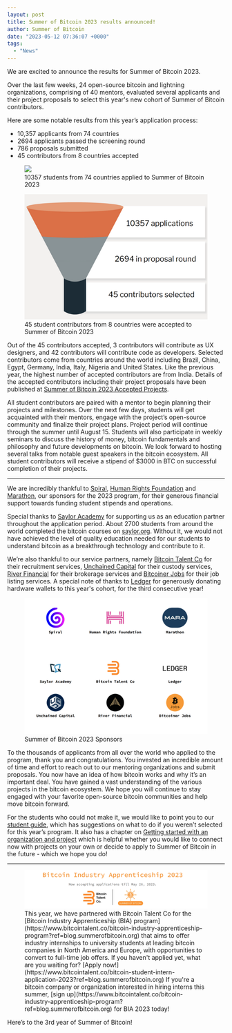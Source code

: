 ```yaml
---
layout: post
title: Summer of Bitcoin 2023 results announced!
author: Summer of Bitcoin
date: "2023-05-12 07:36:07 +0000"
tags:
  - "News"
---
```


We are excited to announce the results for Summer of Bitcoin 2023.

Over the last few weeks, 24 open-source bitcoin and lightning organizations, comprising of 40 mentors, evaluated several applicants and their project proposals to select this year's new cohort of Summer of Bitcoin contributors.

Here are some notable results from this year’s application process:

* 10,357 applicants from 74 countries
* 2694 applicants passed the screening round
* 786 proposals submitted
* 45 contributors from 8 countries accepted

<figure>
<img src="https://lh5.googleusercontent.com/eZxcYYRw8HGVum_j-Az89wlXLK1EV0UVaepoq-iJURbgl2nO6JaBhE1w-ZA_Jq7WIQ-On5_J2Mfs1cw5hlXTWrPNfRBPHX3--LEgdM8HBMnIAohzGVnkoAjsUB8Q7LI7cTZ4dUsTieUq6lM=s2048"/>
<figcaption>10357 students from 74 countries applied to Summer of Bitcoin 2023</figcaption>
</figure>

<figure>
<img src="../assets/images/blog_content/image-2.png"/>
<figcaption>45 student contributors from 8 countries were accepted to Summer of Bitcoin 2023</figcaption>
</figure>

Out of the 45 contributors accepted, 3 contributors will contribute as UX designers, and 42 contributors will contribute code as developers. Selected contributors come from countries around the world including Brazil, China, Egypt, Germany, India, Italy, Nigeria and United States. Like the previous year, the highest number of accepted contributors are from India. Details of the accepted contributors including their project proposals have been published at [Summer of Bitcoin 2023 Accepted Projects](https://www.summerofbitcoin.org/2023-accepted-projects?ref=blog.summerofbitcoin.org).

All student contributors are paired with a mentor to begin planning their projects and milestones. Over the next few days, students will get acquainted with their mentors, engage with the project’s open-source community and finalize their project plans. Project period will continue through the summer until August 15. Students will also participate in weekly seminars to discuss the history of money, bitcoin fundamentals and philosophy and future developments on bitcoin. We look forward to hosting several talks from notable guest speakers in the bitcoin ecosystem. All student contributors will receive a stipend of $3000 in BTC on successful completion of their projects.

---

We are incredibly thankful to [Spiral](https://spiral.xyz/?ref=blog.summerofbitcoin.org), [Human Rights Foundation](hrf.org) and [Marathon](https://marathondh.com/?ref=blog.summerofbitcoin.org), our sponsors for the 2023 program, for their generous financial support towards funding student stipends and operations.

Special thanks to [Saylor Academy](https://www.saylor.org/2023/02/saylor-academy-summer-of-bitcoin-partner-to-encourage-students-into-open-source-careers/?ref=blog.summerofbitcoin.org) for supporting us as an education partner throughout the application period. About 2700 students from around the world completed the bitcoin courses on [saylor.org](https://saylor.org/?ref=blog.summerofbitcoin.org). Without it, we would not have achieved the level of quality education needed for our students to understand bitcoin as a breakthrough technology and contribute to it.

We’re also thankful to our service partners, namely [Bitcoin Talent Co](https://www.bitcointalent.co/?ref=blog.summerofbitcoin.org) for their recruitment services, [Unchained Capital](https://www.unchained.com/?ref=blog.summerofbitcoin.org) for their custody services, [River Financial](https://river.com/?ref=blog.summerofbitcoin.org) for their brokerage services and [Bitcoiner Jobs](https://bitcoinerjobs.com/?ref=blog.summerofbitcoin.org) for their job listing services. A special note of thanks to [Ledger](https://www.ledger.com/?ref=blog.summerofbitcoin.org) for generously donating hardware wallets to this year's cohort, for the third consecutive year!

<figure>
<img src="../assets/images/blog_content/sponsors.png"/>
<figcaption>Summer of Bitcoin 2023 Sponsors</figcaption>
</figure>

To the thousands of applicants from all over the world who applied to the program, thank you and congratulations. You invested an incredible amount of time and effort to reach out to our mentoring organizations and submit proposals. You now have an idea of how bitcoin works and why it’s an important deal. You have gained a vast understanding of the various projects in the bitcoin ecosystem. We hope you will continue to stay engaged with your favorite open-source bitcoin communities and help move bitcoin forward.

For the students who could not make it, we would like to point you to our [student guide](https://guide.summerofbitcoin.org/being-turned-down?ref=blog.summerofbitcoin.org), which has suggestions on what to do if you weren’t selected for this year’s program. It also has a chapter on [Getting started with an organization and project](https://guide.summerofbitcoin.org/the-proposal-round/getting-started-with-an-organization-and-project?ref=blog.summerofbitcoin.org) which is helpful whether you would like to connect now with projects on your own or decide to apply to Summer of Bitcoin in the future - which we hope you do!

---

<figure>
<img src="../assets/images/blog_content/bia23.png"/>
<figcaption>This year, we have partnered with Bitcoin Talent Co for the [Bitcoin Industry Apprenticeship (BIA) program](https://www.bitcointalent.co/bitcoin-industry-apprenticeship-program?ref=blog.summerofbitcoin.org) that aims to offer industry internships to university students at leading bitcoin companies in North America and Europe, with opportunities to convert to full-time job offers. If you haven't applied yet, what are you waiting for? [Apply now!](https://www.bitcointalent.co/bitcoin-student-intern-application-2023?ref=blog.summerofbitcoin.org) If you're a bitcoin company or organization interested in hiring interns this summer, [sign up](https://www.bitcointalent.co/bitcoin-industry-apprenticeship-program?ref=blog.summerofbitcoin.org) for BIA 2023 today!</figcaption>
</figure>

Here’s to the 3rd year of Summer of Bitcoin!